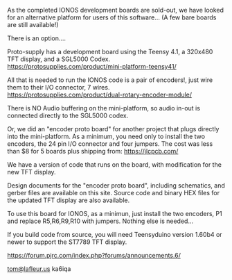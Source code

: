 
As the completed IONOS development boards are sold-out, we have looked for an alternative platform​ for users of this software...
(A few bare boards are still available!)

There is an option....

Proto-supply has a development board using the Teensy 4.1, a 320x480 TFT display, and a SGL5000 Codex.
https://protosupplies.com/product/mini-platform-teensy41/

All that is needed to run the IONOS code is a pair of encoders!,
just wire them to their I/O connector, 7 wires.
https://protosupplies.com/product/dual-rotary-encoder-module/

There is NO Audio buffering on the mini-platform, so audio in-out is connected directly to the SGL5000 codex.

Or, we did an "encoder proto board" for another project that plugs directly into the mini-platform. 
As a minimum, you need only to install the two encoders, the 24 pin I/O connector and four jumpers.
The cost was less than $8 for 5 boards plus shipping from:
https://jlcpcb.com/

We have a version of code that runs on the board, with modification for the new TFT display.

​Design documents for the ​"encoder proto board​", including schematics, and gerber files are available on this site​.
S​ource code and binary HEX files for the updated TFT display are also available.

To use this board for IONOS, as a minimun, just install the two encoders, P1 and replace R5,R6,R9,R10 with jumpers.
Nothing else is needed...

If you build code from source, you will need Teensyduino version 1.60b4 or newer to support the ST7789 TFT display.

https://forum.pjrc.com/index.php?forums/announcements.6/

tom@lafleur.us ka6iqa
